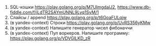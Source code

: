 1. SQL-кошки https://play.golang.org/p/M7UImgdalJ2, https://www.db-fiddle.com/f/jLdTR2SAYmUNNL9Lyq1SyM/1
1. Слайсы / append https://play.golang.org/p/t6GoaFULqjw
1. (в yandex-context) Строки https://play.golang.org/p/UvRS356yKMw
1. (в yandex-context) Напишите генератор чисел фибоначчи 
1. (в yandex-context) Пул воркеров. Напишите программу: https://play.golang.org/p/VDVGlLKD_zR
